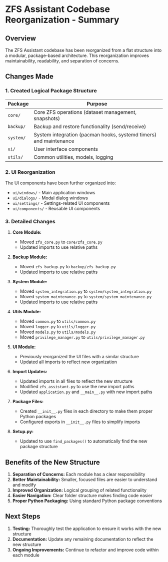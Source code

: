 # ZFS Assistant Codebase Reorganization - Summary

## Overview

The ZFS Assistant codebase has been reorganized from a flat structure into a modular, package-based architecture. This reorganization improves maintainability, readability, and separation of concerns.

## Changes Made

### 1. Created Logical Package Structure

| Package | Purpose |
|---------|---------|
| `core/` | Core ZFS operations (dataset management, snapshots) |
| `backup/` | Backup and restore functionality (send/receive) |
| `system/` | System integration (pacman hooks, systemd timers) and maintenance |
| `ui/` | User interface components |
| `utils/` | Common utilities, models, logging |

### 2. UI Reorganization

The UI components have been further organized into:

- `ui/windows/` - Main application windows
- `ui/dialogs/` - Modal dialog windows
- `ui/settings/` - Settings-related UI components
- `ui/components/` - Reusable UI components

### 3. Detailed Changes

1. **Core Module:**
   - Moved `zfs_core.py` to `core/zfs_core.py`
   - Updated imports to use relative paths

2. **Backup Module:**
   - Moved `zfs_backup.py` to `backup/zfs_backup.py`
   - Updated imports to use relative paths

3. **System Module:**
   - Moved `system_integration.py` to `system/system_integration.py`
   - Moved `system_maintenance.py` to `system/system_maintenance.py`
   - Updated imports to use relative paths

4. **Utils Module:**
   - Moved `common.py` to `utils/common.py`
   - Moved `logger.py` to `utils/logger.py`
   - Moved `models.py` to `utils/models.py`
   - Moved `privilege_manager.py` to `utils/privilege_manager.py`

5. **UI Module:**
   - Previously reorganized the UI files with a similar structure
   - Updated all imports to reflect new organization

6. **Import Updates:**
   - Updated imports in all files to reflect the new structure
   - Modified `zfs_assistant.py` to use the new import paths
   - Updated `application.py` and `__main__.py` with new import paths

7. **Package Files:**
   - Created `__init__.py` files in each directory to make them proper Python packages
   - Configured exports in `__init__.py` files to simplify imports

8. **Setup.py:**
   - Updated to use `find_packages()` to automatically find the new package structure

## Benefits of the New Structure

1. **Separation of Concerns:** Each module has a clear responsibility
2. **Better Maintainability:** Smaller, focused files are easier to understand and modify
3. **Improved Organization:** Logical grouping of related functionality
4. **Easier Navigation:** Clear folder structure makes finding code easier
5. **Proper Python Packaging:** Using standard Python package conventions

## Next Steps

1. **Testing:** Thoroughly test the application to ensure it works with the new structure
2. **Documentation:** Update any remaining documentation to reflect the new structure
3. **Ongoing Improvements:** Continue to refactor and improve code within each module
